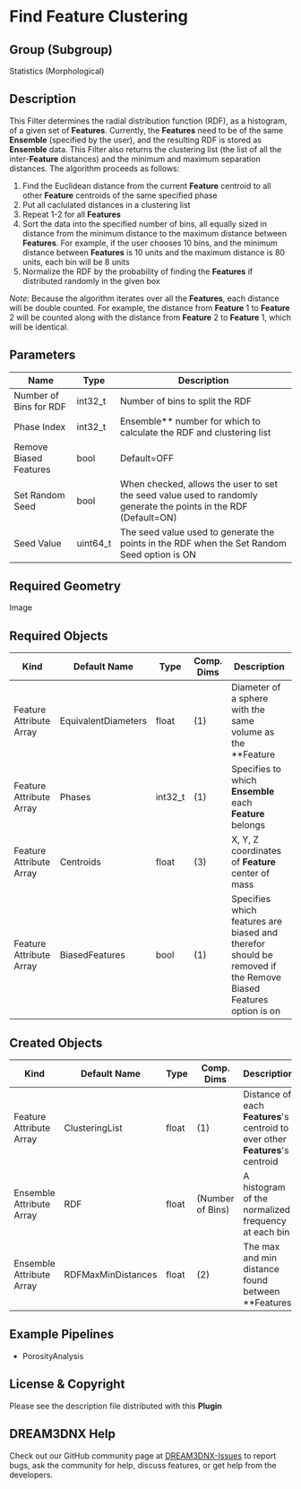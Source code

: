 # Find Feature Clustering


## Group (Subgroup)

Statistics (Morphological)

## Description

This Filter determines the radial distribution function (RDF), as a histogram, of a given set of **Features**. Currently, the **Features** need to be of the same **Ensemble** (specified by the user), and the resulting RDF is stored as **Ensemble** data. This Filter also returns the clustering list (the list of all the inter-**Feature** distances) and the minimum and maximum separation distances. The algorithm proceeds as follows:

1. Find the Euclidean distance from the current **Feature** centroid to all other **Feature** centroids of the same specified phase
2. Put all caclulated distances in a clustering list
3. Repeat 1-2 for all **Features**
4. Sort the data into the specified number of bins, all equally sized in distance from the minimum distance to the maximum distance between **Features**. For example, if the user chooses 10 bins, and the minimum distance between **Features** is 10 units and the maximum distance is 80 units, each bin will be 8 units 
5. Normalize the RDF by the probability of finding the **Features** if distributed randomly in the given box 

*Note:* Because the algorithm iterates over all the **Features**, each distance will be double counted. For example, the distance from **Feature** 1 to **Feature** 2 will be counted along with the distance from **Feature** 2 to **Feature** 1, which will be identical. 

## Parameters

| Name | Type | Description |
|------|------| ----------- |
| Number of Bins for RDF | int32_t | Number of bins to split the RDF |
| Phase Index | int32_t | Ensemble** number for which to calculate the RDF and clustering list |
| Remove Biased Features | bool | Default=OFF |
| Set Random Seed | bool | When checked, allows the user to set the seed value used to randomly generate the points in the RDF (Default=ON) |
| Seed Value | uint64_t | The seed value used to generate the points in the RDF when the Set Random Seed option is ON |

## Required Geometry

Image

## Required Objects

| Kind                      | Default Name | Type     | Comp. Dims | Description                                 |
|---------------------------|--------------|----------|------------|---------------------------------------------|
| Feature Attribute Array | EquivalentDiameters | float | (1) | Diameter of a sphere with the same volume as the **Feature |
| Feature Attribute Array | Phases | int32_t | (1) | Specifies to which **Ensemble** each **Feature** belongs |
| Feature Attribute Array | Centroids | float | (3) | X, Y, Z coordinates of **Feature** center of mass |
| Feature Attribute Array | BiasedFeatures | bool | (1) | Specifies which features are biased and therefor should be removed if the Remove Biased Features option is on |

## Created Objects

| Kind                      | Default Name | Type     | Comp. Dims | Description                                 |
|---------------------------|--------------|----------|------------|---------------------------------------------|
| Feature Attribute Array | ClusteringList | float | (1) | Distance of each **Features**'s centroid to ever other **Features**'s centroid |
| Ensemble Attribute Array | RDF | float | (Number of Bins) | A histogram of the normalized frequency at each bin | 
| Ensemble Attribute Array | RDFMaxMinDistances | float | (2) | The max and min distance found between **Features |

## Example Pipelines

+ PorosityAnalysis

## License & Copyright

Please see the description file distributed with this **Plugin**

## DREAM3DNX Help

Check out our GitHub community page at [DREAM3DNX-Issues](https://github.com/BlueQuartzSoftware/DREAM3DNX-Issues) to report bugs, ask the community for help, discuss features, or get help from the developers.


